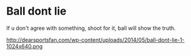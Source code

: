 # Ball dont lie

If u don't agree with something, shoot for it, ball will show the truth. 

http://dearsportsfan.com/wp-content/uploads/2014/05/ball-dont-lie-1-1024x640.png
